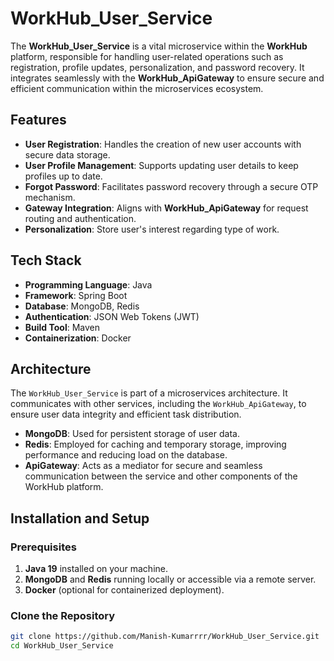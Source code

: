 # WorkHub_User_Service

The **WorkHub_User_Service** is a vital microservice within the **WorkHub** platform, responsible for handling user-related operations such as registration, profile updates, personalization, and password recovery. It integrates seamlessly with the **WorkHub_ApiGateway** to ensure secure and efficient communication within the microservices ecosystem.

## Features

- **User Registration**: Handles the creation of new user accounts with secure data storage.
- **User Profile Management**: Supports updating user details to keep profiles up to date.
- **Forgot Password**: Facilitates password recovery through a secure OTP mechanism.
- **Gateway Integration**: Aligns with **WorkHub_ApiGateway** for request routing and authentication.
- **Personalization**: Store user's interest regarding type of work.

## Tech Stack

- **Programming Language**: Java
- **Framework**: Spring Boot
- **Database**: MongoDB, Redis
- **Authentication**: JSON Web Tokens (JWT)
- **Build Tool**: Maven
- **Containerization**: Docker

## Architecture

The `WorkHub_User_Service` is part of a microservices architecture. It communicates with other services, including the `WorkHub_ApiGateway`, to ensure user data integrity and efficient task distribution.

- **MongoDB**: Used for persistent storage of user data.
- **Redis**: Employed for caching and temporary storage, improving performance and reducing load on the database.
- **ApiGateway**: Acts as a mediator for secure and seamless communication between the service and other components of the WorkHub platform.

## Installation and Setup

### Prerequisites

1. **Java 19** installed on your machine.
2. **MongoDB** and **Redis** running locally or accessible via a remote server.
3. **Docker** (optional for containerized deployment).

### Clone the Repository

```bash
git clone https://github.com/Manish-Kumarrrr/WorkHub_User_Service.git
cd WorkHub_User_Service
```

